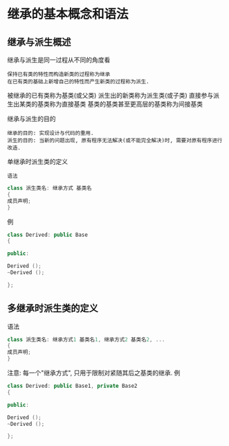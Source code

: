 # 继承的基本概念和语法

## 继承与派生概述

继承与派生是同一过程从不同的角度看

    保持已有类的特性而构造新类的过程称为继承
    在已有类的基础上新增自己的特性而产生新类的过程称为派生.

被继承的已有类称为基类(或父类)
派生出的新类称为派生类(或子类)
直接参与派生出某类的基类称为直接基类
基类的基类甚至更高层的基类称为间接基类

继承与派生的目的

    继承的目的: 实现设计与代码的重用.
    派生的目的: 当新的问题出现, 原有程序无法解决(或不能完全解决)时, 需要对原有程序进行改造.

单继承时派生类的定义

    语法

```cpp
class 派生类名: 继承方式 基类名
{
成员声明;
}
```

例

```cpp
class Derived: public Base
{

public:

Derived ();
~Derived ();

};
```

## 多继承时派生类的定义

语法

```cpp
class 派生类名: 继承方式1 基类名1, 继承方式2 基类名2, ...
{
成员声明;
}
```

注意: 每一个"继承方式", 只用于限制对紧随其后之基类的继承.
例

```cpp
class Derived: public Base1, private Base2
{

public:

Derived ();
~Derived ();

};
```
